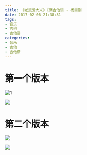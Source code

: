 ```yaml
---
title: 《老鼠爱大米》C调吉他谱 - 杨臣刚
date: 2017-02-06 21:38:31
tags:
- 音乐
- 吉他
- 吉他谱
categories:
- 音乐
- 吉他
- 吉他谱
---
```


# 第一个版本

![1](http://www.ccguitar.cn/pu/2012/8/18/201852_62716/1.gif)

<!--more-->

![](http://www.ccguitar.cn/pu/2012/8/18/201852_62716/2.gif)

# 第二个版本

![](http://www.ccguitar.cn/pu/2010/3/23/129137949063852500/1.gif)

![](http://www.ccguitar.cn/pu/2010/3/23/129137949063852500/2.gif)